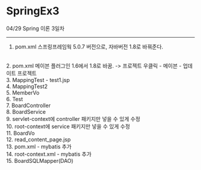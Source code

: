 # SpringEx3

04/29 Spring 이론 3일차

------------------------------------------
1. pom.xml 스프링프레임웍 5.0.7 버전으로, 자바버전 1.8로 바꿔준다.
<br>
2. pom.xml 메이븐 플러그인 1.6에서 1.8로 바꿈. -> 프로젝트 우클릭 - 메이븐 - 업데이트 프로젝트
<br>
3. MappingTest - test1.jsp
<br>
4. MappingTest2
<br>
5. MemberVo
<br>
6. Test
<br>
7. BoardController
<br>
8. BoardService
<br>
9. servlet-context에 controller 패키지만 넣을 수 있게 수정
<br>
10. root-context에 service 패키지만 넣을 수 있게 수정
<br>
11. BoardVo
<br>
12. read_content_page.jsp
<br>
13. pom.xml - mybatis 추가
<br>
14. root-context.xml - mybatis 추가
<br>
15. BoardSQLMapper(DAO)
<br>
